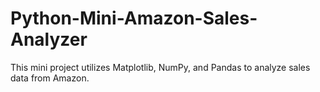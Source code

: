 # Python-Mini-Amazon-Sales-Analyzer
This mini project utilizes Matplotlib, NumPy, and Pandas to analyze sales data from Amazon.
